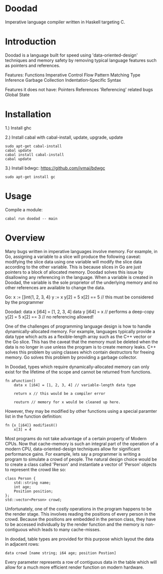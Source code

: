 # Doodad
Imperative language compiler written in Haskell targeting C.

# Introduction
Doodad is a language built for speed using 'data-oriented-design' techniques and memory safety by
removing typical language features such as pointers and references.

Features:
    Functions
    Imperative Control Flow
    Pattern Matching
    Type Inference
    Garbage Collection
    Indentation-Specific Syntax

Features it does not have:
    Pointers
    References
    'Referencing' related bugs
    Global State


# Installation
1.) Install ghc
  
2.) Install cabal with cabal-install, update, upgrade, update

    sudo apt-get cabal-install
    cabal update
    cabal install cabal-install
    cabal update

3.) Install bdwgc: https://github.com/ivmai/bdwgc

    sudo apt-get install gc
  
# Usage

  Compile a module:
  
    cabal run doodad -- main


# Overview
Many bugs written in imperative languages involve memory. For example, in Go, assigning a variable
to a slice will produce the following caveat: modifying the slice data using one variable will 
modify the slice data according to the other variable. This is because slices in Go are just pointers
to a block of allocated memory. Doodad solves this issue by disallowing any referencing in the language.
When a variable is created in Doodad, the variable is the sole proprietor of the underlying memory
and no other references are available to change the data.

Go:
    x := []int{1, 2, 3, 4}
    y := x
    y[2] = 5
    x[2] == 5 // this must be considered by the programmer

Doodad:
    data x [i64] = [1, 2, 3, 4]
    data y [i64] = x  // performs a deep-copy
    y[2] = 5
    x[2] == 3 // no referencing allowed!


One of the challenges of programming language design is how to handle dynamically-allocated memory.
For example, languages typically provide a data type which acts as a flexible-length array such as
the C++ vector or the Go slice. This has the caveat that the memory must be deleted when the data is
no longer in use unless the program is to create memory leaks. C++ solves this problem by using classes
which contain destructors for freeing memory. Go solves this problem by providing a garbage collector.

In Doodad, types which require dynamically-allocated memory can only exist for the lifetime of the
scope and cannot be returned from functions.

    fn aFunction()
        data x [i64] = [1, 2, 3, 4] // variable-length data type

        return x // this would be a compiler error

        reuturn // memory for x would be cleaned up here.


However, they may be modified by other functions using a special paramter list in the function definition: 
    
    fn {x [i64]} modifiesX()
        x[3] = 4


Most programs do not take advantage of a certain property of Modern CPUs. Now that cache-memory is
such an integral part of the operation of a modern CPU, data-oriented-design techniques allow for
significant performance gains. For example, lets say a programmer is writing a program to simulate
a crowd of people. The natural design choice would be to create a class called 'Person' and instantiate
a vector of 'Person' objects to represent the crowd like so:
    
    class Person {
        std::string name;
        int age;
        Position position;
    };
    std::vector<Person> crowd;

Unfortunately, one of the costly operations in the program happens to be the render stage. This
involves reading the positions of every person in the crowd. Because the positions are embedded
in the person class, they have to be accessed individually by the render function and the memory
is non-contiguous which leads to many cache-misses.

In doodad, table types are provided for this purpose which layout the data in adjacent rows:
    
    data crowd [name string; i64 age; position Postion]

Every parameter represents a row of contiguous data in the table which will allow for a much more
efficient render function on modern hardware.

